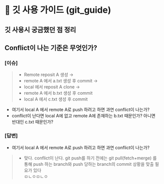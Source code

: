 # 📖 깃 사용 가이드 (git_guide)
## 깃 사용시 궁금했던 점 정리

## Conflict이 나는 기준은 무엇인가?
### [이슈] 
>- Remote reposit A 생성 →
>- remote A 에서 a.txt 생성 후 commit →
>- local 에서 reposit A clone →
>- remote A 에서 b.txt 생성 후 commit
>- local A 에서 c.txt 생성 후 commit
- 여기서 local A 에서 remote A로 push 하려고 하면 과연 conflict이 나는가?
- conflict이 난다면 local A에 없고 remote A에 존재하는 b.txt 때문인가? 아니면 반대인 c.txt 때문인가?

### [답변]
- 여기서 local A 에서 remote A로 push 하려고 하면 과연 conflict이 나는가?
>- 맞다. conflict이 난다. git push를 하기 전에는 git pull(fetch+merge) 를 통해 push 하는 branch와 push 당하는 branch의 commit 상황을 맞출 필요가 있다 <br>
ㅁㄴㅇㅁㄴㅇ
